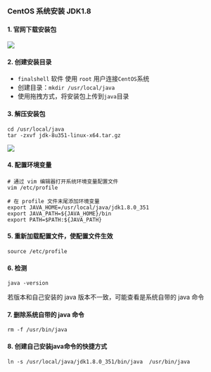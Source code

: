 ### CentOS 系统安装 JDK1.8
 
#### 1. 官网下载安装包
![](https://fgq233.github.io/imgs/linux/sf001.png)
 
#### 2. 创建安装目录
* `finalshell` 软件 使用 `root` 用户连接`CentOS`系统
* 创建目录：`mkdir /usr/local/java`
* 使用拖拽方式，将安装包上传到`java`目录

#### 3. 解压安装包
```
cd /usr/local/java
tar -zxvf jdk-8u351-linux-x64.tar.gz
```

![](https://fgq233.github.io/imgs/linux/sf002.png)


#### 4. 配置环境变量
```
# 通过 vim 编辑器打开系统环境变量配置文件
vim /etc/profile
```

```
# 在 profile 文件末尾添加环境变量
export JAVA_HOME=/usr/local/java/jdk1.8.0_351
export JAVA_PATH=${JAVA_HOME}/bin
export PATH=$PATH:${JAVA_PATH}
```


#### 5. 重新加载配置文件，使配置文件生效
```
source /etc/profile
```


#### 6. 检测
```
java -version
```

若版本和自己安装的 java 版本不一致，可能查看是系统自带的 java 命令


#### 7. 删除系统自带的 java 命令
```
rm -f /usr/bin/java
```


#### 8. 创建自己安装java命令的快捷方式
```
ln -s /usr/local/java/jdk1.8.0_351/bin/java  /usr/bin/java
```